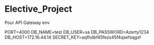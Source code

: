 # Elective_Project

Pour API Gateway env

PORT=4000
DB_NAME=test
DB_USER=sa
DB_PASSWORD=Azerty1234
DB_HOST=172.16.44.14
SECRET_KEY=aqfhdbf45fezs45f4qsefsqgsf


